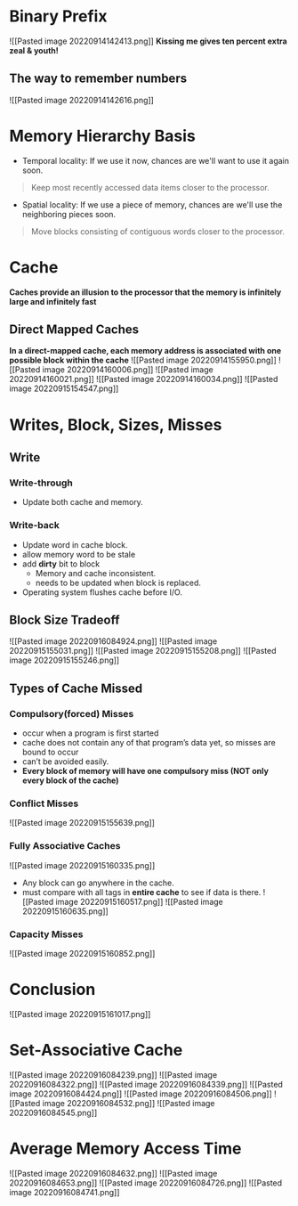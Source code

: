 # Binary Prefix
![[Pasted image 20220914142413.png]]
**Kissing me gives ten percent extra zeal & youth!**
## The way to remember numbers
![[Pasted image 20220914142616.png]]
# Memory Hierarchy Basis
* Temporal locality: If we use it now, chances are we'll want to use it again soon.
> Keep most recently accessed data items closer to the processor.
* Spatial locality: If we use a piece of memory, chances are we'll use the neighboring pieces soon.
> Move blocks consisting of contiguous words closer to the processor.
# Cache
**Caches provide an illusion to the processor that the memory is infinitely large and infinitely fast**
## Direct Mapped Caches
**In a direct-mapped cache, each memory address is associated with one possible block within the cache**
![[Pasted image 20220914155950.png]]
![[Pasted image 20220914160006.png]]
![[Pasted image 20220914160021.png]]
![[Pasted image 20220914160034.png]]
![[Pasted image 20220915154547.png]]
# Writes, Block, Sizes, Misses
## Write
### Write-through
* Update both cache and memory.
### Write-back
* Update word in cache block.
* allow memory word to be stale
* add **dirty** bit to block
	* Memory and cache inconsistent.
	* needs to be updated when block is replaced.
* Operating system flushes cache before I/O.
## Block Size Tradeoff
![[Pasted image 20220916084924.png]]
![[Pasted image 20220915155031.png]]
![[Pasted image 20220915155208.png]]
![[Pasted image 20220915155246.png]]
## Types of Cache Missed
### Compulsory(forced) Misses
* occur when a program is first started
* cache does not contain any of that program’s data yet, so misses are bound to occur
* can’t be avoided easily.
* **Every block of memory will have one compulsory miss (NOT only every block of the cache)** 
### Conflict Misses
![[Pasted image 20220915155639.png]]
### Fully Associative Caches
![[Pasted image 20220915160335.png]]
* Any block can go anywhere in the cache.
* must compare with all tags in **entire cache** to see if data is there.
![[Pasted image 20220915160517.png]]
![[Pasted image 20220915160635.png]]
### Capacity Misses
![[Pasted image 20220915160852.png]]
# Conclusion
![[Pasted image 20220915161017.png]]

# Set-Associative Cache
![[Pasted image 20220916084239.png]]
![[Pasted image 20220916084322.png]]
![[Pasted image 20220916084339.png]]
![[Pasted image 20220916084424.png]]
![[Pasted image 20220916084506.png]]
![[Pasted image 20220916084532.png]]
![[Pasted image 20220916084545.png]]
# Average Memory Access Time
![[Pasted image 20220916084632.png]]
![[Pasted image 20220916084653.png]]
![[Pasted image 20220916084726.png]]
![[Pasted image 20220916084741.png]]
